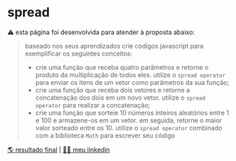 # spread
⚠️ esta página foi desenvolvida para atender à proposta abaixo:

> baseado nos seus aprendizados crie códigos javascript para exemplificar os seguintes conceitos:
> * crie uma função que receba quatro parâmetros e retorne o produto da multiplicação de todos eles. utilize o ```spread operator``` para enviar os itens de um vetor como parâmetros da sua função;
> * crie uma função que receba dois vetores e retorne a concatenação dos dois em um novo vetor. utilize o ```spread operator``` para realizar a concatenação;
> * crie uma função que sorteie 10 números inteiros aleatórios entre 1 e 100 e armazene-os em um vetor. em seguida, retorne o maior valor sorteado entre os 10. utilize o ```spread operator``` combinado com a biblioteca ```Math``` para escrever seu código

[🌎 resultado final](https://corqueeuvia.github.io/spread) | [🧔🏻 meu linkedin](https://www.linkedin.com/in/corcoviacaique/)